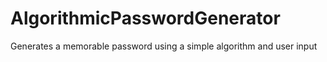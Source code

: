 # AlgorithmicPasswordGenerator
Generates a memorable password using a simple algorithm and user input
